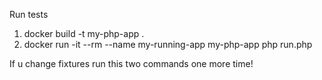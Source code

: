 Run tests 
1) docker build -t my-php-app .
2) docker run -it --rm --name my-running-app my-php-app php run.php

If u change fixtures run this two commands one more time!
